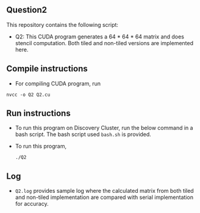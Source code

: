 ## Question2

This repository contains the following script:
* Q2: This CUDA program generates a 64 * 64 * 64 matrix and does stencil computation. Both tiled and non-tiled versions are implemented here.

## Compile instructions
* For compiling CUDA program, run 

`nvcc -o Q2 Q2.cu`

## Run instructions

* To run this program on Discovery Cluster, run the below command in a bash script. The bash script used `bash.sh` is provided.

* To run this program,

    `./Q2`

## Log
* `Q2.log` provides sample log where the calculated matrix from both tiled and non-tiled implementation are compared with serial implementation for accuracy.